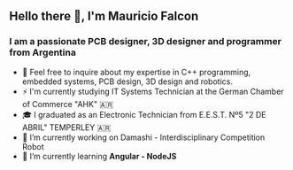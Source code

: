## Hello there 👋, I'm Mauricio Falcon
### I am a passionate PCB designer, 3D designer and programmer from Argentina
- 💬 Feel free to inquire about my expertise in C++ programming, embedded systems, PCB design, 3D design and robotics.
- ⚡ I'm currently studying IT Systems Technician at the German Chamber of Commerce "AHK" 🇦🇷
- 🎓 I graduated as an Electronic Technician from E.E.S.T. Nº5 "2 DE ABRIL" TEMPERLEY 🇦🇷
- 🔭 I’m currently working on Damashi - Interdisciplinary Competition Robot
- 🌱 I’m currently learning **Angular - NodeJS**
